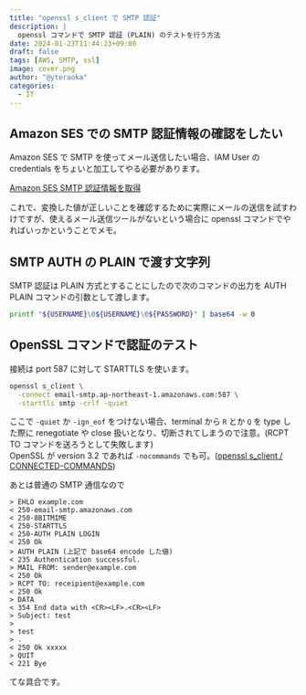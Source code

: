 ```yaml
---
title: "openssl s_client で SMTP 認証"
description: |
  openssl コマンドで SMTP 認証 (PLAIN) のテストを行う方法
date: 2024-01-23T11:44:23+09:00
draft: false
tags: [AWS, SMTP, ssl]
image: cover.png
author: "@yteraoka"
categories:
  - IT
---
```


## Amazon SES での SMTP 認証情報の確認をしたい

Amazon SES で SMTP を使ってメール送信したい場合、IAM User の credentials をちょいと加工してやる必要があります。

[Amazon SES SMTP 認証情報を取得](https://docs.aws.amazon.com/ja_jp/ses/latest/dg/smtp-credentials.html)

これで、変換した値が正しいことを確認するために実際にメールの送信を試すわけですが、使えるメール送信ツールがないという場合に openssl コマンドでやればいっかということでメモ。

## SMTP AUTH の PLAIN で渡す文字列

SMTP 認証は PLAIN 方式とすることにしたので次のコマンドの出力を AUTH PLAIN コマンドの引数として渡します。

```bash
printf "${USERNAME}\0${USERNAME}\0${PASSWORD}" | base64 -w 0
```

## OpenSSL コマンドで認証のテスト

接続は port 587 に対して STARTTLS を使います。

```bash
openssl s_client \
  -connect email-smtp.ap-northeast-1.amazonaws.com:587 \
  -starttls smtp -crlf -quiet
```

ここで `-quiet` か `-ign_eof` をつけない場合、terminal から `R` とか `Q` を type した際に renegotiate や close 扱いとなり、切断されてしまうので注意。(RCPT TO コマンドを送ろうとして失敗します)  
OpenSSL が version 3.2 であれば `-nocommands` でも可。([openssl s_client / CONNECTED-COMMANDS](https://www.openssl.org/docs/man3.2/man1/openssl-s_client.html#CONNECTED-COMMANDS-BASIC))

あとは普通の SMTP 通信なので

```
> EHLO example.com
< 250-email-smtp.amazonaws.com
< 250-8BITMIME
< 250-STARTTLS
< 250-AUTH PLAIN LOGIN
< 250 Ok
> AUTH PLAIN (上記で base64 encode した値)
< 235 Authentication successful.
> MAIL FROM: sender@example.com
< 250 Ok
> RCPT TO: receipient@example.com
< 250 Ok
> DATA
< 354 End data with <CR><LF>.<CR><LF>
> Subject: test
>
> test
> .
< 250 Ok xxxxx
> QUIT
< 221 Bye
```

てな具合です。

